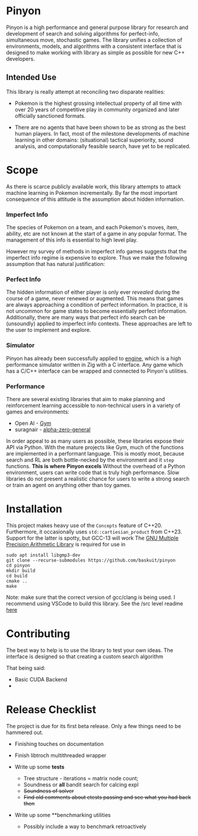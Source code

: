 
# Pinyon

Pinyon is a high performance and general purpose library for research and development of search and solving algorithms for perfect-info, simultaneous move, stochastic games.
The library unifies a collection of environments, models, and algorithms with a consistent interface that is designed to make working with library as simple as possible for new C++ developers.

## Intended Use

This library is really attempt at reconciling two disparate realities:

* Pokemon is the highest grossing intellectual property of all time with over 20 years of competitive play in community organized and later officially sanctioned formats.

* There are no agents that have been shown to be as strong as the best human players. In fact, most of the milestone developments of machine learning in other domains: (situational) tactical superiority, sound analysis, and computationally feasible search, have yet to be replicated.

# Scope

As there is scarce publicly available work, this library attempts to attack machine learning in Pokemon incrementally. By far the most important consequence of this attitude is the assumption about hidden information.

### Imperfect Info
The species of Pokemon on a team, and each Pokemon's moves, item, ability, etc are not known at the start of a game in any popular format. The management of this info is essential to high level play.

However my survey of methods in imperfect info games suggests that the imperfect info regime is expensive to explore. Thus we make the following assumption that has natural justification:

### Perfect Info
The hidden information of either player is only ever *revealed* during the course of a game, never renewed or augmented.
This means that games are always approaching a condition of perfect information. In practice, it is not uncommon for game states to become essentially perfect information. Additionally, there are many ways that perfect info search can be (unsoundly) applied to imperfect info contexts. These approaches are left to the user to implement and explore.

### Simulator
Pinyon has already been successfully applied to [engine](https://github.com/pkmn/engine), which is a high performance simulator written in Zig with a C interface. Any game which has a C/C++ interface can be wrapped and connected to Pinyon's utilities. 

### Performance
There are several existing libraries that aim to make planning and reinforcement learning accessible to non-technical users in a variety of games and environments:
* Open AI - [Gym](https://github.com/openai/gym)
* suragnair - [alpha-zero-general](https://github.com/suragnair/alpha-zero-general)

In order appeal to as many users as possible, these libraries expose their API via Python. With the mature projects like Gym, much of the functions are implemented in a performant language. 
This is mostly moot, because search and RL are both bottle-necked by the environment and it `step` functions.
**This is where Pinyon excels**
Without the overhead of a Python   environment, users can write code that is truly high performance.
Slow libraries do not present a realistic chance for users to write a strong search or train an agent on anything other than toy games. 

# Installation
This project makes heavy use of the `Concepts` feature of C++20. Furthermore, it occasionally uses `std::cartiesian_product` from C++23. Support for the latter is spotty, but GCC-13 will work
The [GNU Multiple Precision Arithmetic Library](https://gmplib.org/) is required for use in
```
sudo apt install libgmp3-dev
git clone --recurse-submodules https://github.com/baskuit/pinyon
cd pinyon
mkdir build
cd build
cmake ..
make
```
Note: make sure that the correct version of gcc/clang is being used. I recommend using VSCode to build this library. See the /src level readme [here](src/readme.md#LanguageandDevelopmentEnvironment)

# Contributing

The best way to help is to use the library to test your own ideas. The interface is designed so that creating a custom search algorithm

That being said:
* Basic CUDA Backend
*  

# Release Checklist

The project is due for its first beta release. Only a few things need to be hammered out.

* Finishing touches on documentation
* Finish libtroch multithreaded wrapper
* Write up some **tests**
    * Tree structure - iterations = matrix node count; 
    * Soundness or **all** bandit search for calcing expl
    * ~~Soundness of solver~~
    * ~~Find old comments about ctests passing and see what you had back then~~

* Write up some **benchmarking utilities
    * Possibly include a way to benchmark retroactively
